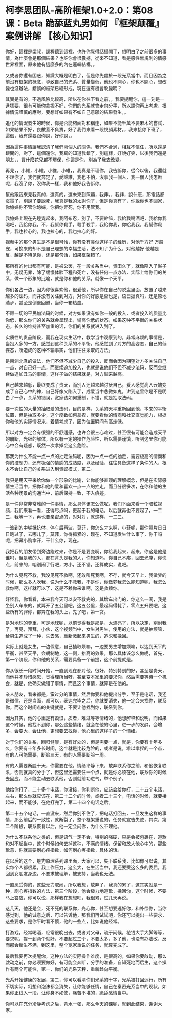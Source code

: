 # 柯李思团队-高阶框架1.0+2.0：第08课：Beta 跪舔蓝丸男如何 『框架颠覆』案例讲解 【核心知识】

你好，這裡是梁叔，課程聽到這裡，也許你覺得話揚開了，想明白了之前很多的事情，為什麼會是那個結果？也許你會很震撼，從來不知道，看是感性無規則的情感世界裡面，原來他有這麼多的內在邏輯結構。。

又或者你還有困惑，知識大概是明白了，但是你先處於一段光系當中，而且因為之前沒有框架的概念，導致自己的光系、質量變低，他也不開心，你也不開心，想改變也沒辦法，錯誤的框架已經形成，現在還有機會改變嗎？

其實是有的，不過風險比較高，所以在你往下看之前，，我要提醒你，這一刻是一進猛要，很有可能你拿捏不好，你們的光系就會走向分手，所以請你再上考慮，根據情況謹慎的應對，要想好如果有不如自己意願的結果發生，。

追化的情況發生的時候，你是否能夠面對和稱達，如果不能千萬不要麻木的嘗試，如果結果不好，良數蓋不負責，好了我們來看一段視頻素材。，我來接你下班了，這個，我有還要跟你說，好你說，。

因為這件事情讓我認清了我們兩個人的關係，我們不合適，相互不信任，所以還是跟開的，對了，這個還你，我真的知道我錯了，別這樣，好說好笑，以後我們還是朋友，，買什麼花兒都不環保，你這是你，別為了我去改變。

再見，，小維，小維，小維，小維，，我真是不理你，我告訴你，從今以後，我還就不理你了，我們就奔定了，愛誰誰，我也不怕，沒事我一個人，我一個人我怎麽呢，我沒了你，沒你我一樣，我和他好我告訴你。

幫他跟我來見我真的，還真的，還未來到照顧，我非，，我非，說什麽，那電話都沒電了，別說了要說死，我真是我的太謝你了，但是你真有了，你說你也不回家，你媳婦你不管你媳婦，你把你弄死，你不用管我。

我媳婦上現在先睡覺起來，我阿布忍，別了，不要幹嘛，我給我喝酒吧，我給你我喝吧，我給你我，不，我幫你殺手，殺手殺手，我給你我，你給我我，我幫你殺手，我也拉心的，我也拉心的，我也拉心的好。

视频中的那个男生是不是很可怜，你有没有类似这样子的经历，对他千方好 万般宠，可换来的却不是自己理想的幸福生活，法不知了为什么，对他越好 他越是反，越是不待见你，还是那句话，如果框架错了。

那所有的付出都有可能，是被公罢，在一段关系当中，贵田久了，就像陷入了赵子中，无疑无靠，除了缓慢体验下程和死亡，没有任何一点办法，实际上给你们的关系，做一个形象的比喻，就是你和他的关系，就像一个天平。

你们各占一边，因为你很喜欢他，很爱他，所以你在自己的脱盘里面，放置了越来越多的法码，而并没有关注到对方，对你的好感是否也是，语日据真吗，还是原地踏步，甚至是倒退回避，当你一箱热血。

不顾一切的平民加法码的时候，对方如果没有如你一般的投入，或者投入的质量比你低，那么你们的关系就会呈现出，塌高你低的状态，如果这种不平衡的关系状态，长久的维持甚至加重的话，你们的关系就进入到了。

实质性的贵品阶段，而我在现实生活中，教学当中观察到的，非常麻烦的事情是，当投入多的一方，感觉到这种关系的不平衡，他感觉到了对方的高姿态，自己的低姿态，所造成的这种不输事实，他们往往采取的方法。

是南渊北泽的做法，他们不但不减少自己的投入，反而会因为期望对方多关注自己一点，对自己好一点，而继续追加投入，也就是说他们不但不减少法码，反而会继续做追加丑马的事情，这样子做的结果就是，对方越来越高。

自己越来越低，最终变成了贵天，而别人还越来越讨厌自己，爱人感觉高入云端变成了自己心中的神，自己好像又陷入了，成爱当中悲微如鬼，讲到这里你是不是明白了一点，关系的错误，宽家该如何重制，不错，就是抽取法码。

要一次性的大量的抽取爱的法码，目的是样，关系的天平重新回到他，本来的平衡位置，但是抽取多少，这个度数如何拿捏，就要看你的情商和社交直觉能力，根据你和他的实际情况来，着情考虑了，因为位置瞬间有高走低。

所以对方一定会有很强的不舒适感，也许会很三心难过，甚至很有可能会造成天平的崩断，光细的解体，所以有一定的操作危险性，所以需要谨慎，听到这里你可能心中会有疑惑，既然一次拿掉会这么危险。

那我为什么不能一点一点的抽走法码呢，因为一点一点的抽走，需要极高的情商和你的控制力，还有极强的情感的成熟度，以及经验，往往具备这样子条件的人，根本不会让自己的关系进入到贵蝶模式，第二。

我只是用天平来给你做一个形象的比喻，让你能够直观的理解概念，但是在实际感情生活当中，把你和他的爱和喜欢一点一点的抽走，而且分很多次，在你和他的生活各种场景的沟通当中，前后保持一致，不入痕迹。

是一件非常非常难的一件事情，那么具体该怎么做呢，我们下面来看一个暗粒视频，我们来看一看，还得尽点吗，更起于我的电话，以后就再也不要起了，一二三，我等一下，再也要亲密点的，对对对，就这样，一二三。

一波到的中够抵抗体，停车后再波，莫菲，你怎么才来啊，小菲呢，那你照片日日日跑过了，去哪儿了，莫菲，你得抓紧的，现在，不知道发生什么事了，你干吗呢，把藏小购拿开，干什么你，现在。

我把我的朋友带到旁边跑过来，你是不是要变啊，你给我起来，起来，你这是他是谁吗，但是我的人，都在背头是我的人，你知道吗，你自己不疼，回去光座，你快点，前来的，咱别闹了行吧，方小，还不错，还算成实，说吧。

为什么见死不救，我没见死不救啊，还敢叫死我啊，不存，就今天早上，我做梦的时候，那么多人吹我，说为什么不救我，不是你，你做梦我怎么能知道呢，我怎么救你啊，这样就可以了，这是不赖你来谁啊，这是救赖你。

好怪我，你看看，本来我今天可以安不救完的，其增车出门的，你这么一闹，我是坐别人车来的，就算开了五公里吧，这五公里，最起码得耗了，零点五升要吧，这些所有的罪你，都算在我的头上，先了吧，第一贪。

是对地球的尊重，可是地球呢，以前觉得我是那是，太漂亮了，所以决定，别耐我了，再见，拜拜，小伙，这个视频当中，女生对男生，使用的方法，就是抽烦嘛，给男生造成了一种，失去感，重新激起来男生的，追求和挽回。

实际上就是女生，一边假意，自己抽取烦嘛，一边要男生增加烦嘛，以达到天平的平衡，甚至天平，会朝制地，这一侧，抬高的效果，那么具体该怎么做呢，首先，第一个阶段，你和他的关系，需要具备一个前提，这个前提就是。

你从很长一段时间开始，一直到现在都对他，很好，特别特别的好，甚至是贵天，而他并不珍惜感恩，觉得理所当呀，甚至变本家里的要求你，然后需要等待一个机会，就是，他确实做错了事情，而且这个事情，就算是在他的。

亲人朋友，看来都是，蛮过分的事情，然后你要和他提出分手，至于是电话，我还是微信，还是当面，都可以，表达完毕之后，你就要消失，他一定会来找你，联系你，而这个时间点的关键就是，不要让他找到你，联系到你。

因为其实，他的心里是有毁恨，质者，难过等等情绪的，他想解释和说明，而如果这个时候，他找不到你，那么这些情绪，就会在他的心里，进一步的发酵，会增多，会变大，会让他，更想要去找你，他心里的这样子的一个情绪。

对于你们的关系，回归健康，是有好处的，但是需要一点，就是，你要有十年多久，你要有十年多长时间，这个就是比较危险的，或者是说，难以拿捏的一个点，有的人可能需要，断脸三天，有的人需要断脸一周。

有的人需要断脸十天，你需要在他，情绪冷静下来，放弃联系你之前，和他恢复联系，否则就真的分手了，但这里还需要住一个点，就是你必须在他，联系你的时候去回应，而不能主动去联系他，否则就前功进气，举个例子。

他给你打了，二十多个电话，你没接，你判断他，应该会给你打，二十五个电话，左右，那么你就应该在，第二十二个的时候，或者二十三个，电话的时候，就要接起来，而不能够，在他打完了，第二十四个电话之后。

第二十五个电话，一直没来，然后你别不住了，把电话打回去，一旦发生这样的事情，那么前后的一致性，就断裂了，整个框架重说的，任务就宣告失败，其次，第二个阶段，联系恢复以后，他一定会问你，为什么不理他。

为什么不联系他之类的，但是语气一定不会，特别的强硬，只是会被包裹在，道歉和对不起当中，这个时候如何去掉这种，不满的情绪，保留和放大他心中的，那些歉意，你就需要刷心疼指数，如何刷心疼指数，具体的话。

在以后的这个，魅力原理系列课里面，大家可以，失下联系我，比如你可以说，其实每个人都很累，我工作压力，这么大，在生活当中，我还要受这么多的委屈，我回到女朋友身边，不要求被理解，被支持，当我也无法。

一直忍受你的，这些无力取闹，所以我想，放弃了，我真的累了，这其实就是一种，刷心疼指数的方法，第三个阶段，他会极力地道歉，挽回你，这个时候，不要马上答应，你可以说，那样我在想想吧，我很累，过几天再说。

这几天，他还是会，死不死的联系你，光心你，甚至想要逃好你，和补偿你，当你感觉到，他的诚意之后，可以告诉他，那我们再试试吧，你还可以提出一些要求，这些要求，是你平时看不惯，他的一些点，比如说他经常。

打游戏，经常喝酒，经常很晚出去，或者对父母，疏于问候，花钱大手大脚等等，要求呢，提一到两个就好，不要超过三个，不要太多，多了他，也没有办法改，反而那会新生不满，到这里，整个宽家重说的任务，就算完成了。

最后我要再次提醒你，这种方法的实际操作难度，是很高的，如果你要啟动，那么啟动之前，你必须要做好，有可能会奔断，分手的准备，自知死地而后生，这个操作有两个可能性，第一，你们的光系天秤，重新趋向平衡。

光系开始健康的发展，第二，你可以看清你们光系的十字，光系被打回远行，所有不切实际，幻想和泡沫都会消失，让你能够任情，自己在秦密光系当中的现状，如果你正线入一段，让你身不如使，痛苦不堪的，跪舔感情当中。

你可以在充分冷静考虑之后，背水一张，那么今天的课呢，就到此结束，谢谢大家。